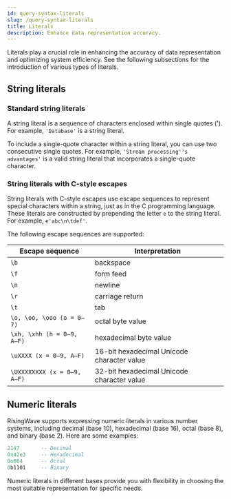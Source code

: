 ```yaml
---
id: query-syntax-literals
slug: /query-syntax-literals
title: Literals
description: Enhance data representation accuracy.
---
```

<head>
  <link rel="canonical" href="https://docs.risingwave.com/docs/current/query-syntax-literals/" />
</head>

Literals play a crucial role in enhancing the accuracy of data representation and optimizing system efficiency. See the following subsections for the introduction of various types of literals.

## String literals

### Standard string literals

A string literal is a sequence of characters enclosed within single quotes ('). For example, `'Database'` is a string literal.

To include a single-quote character within a string literal, you can use two consecutive single quotes. For example, `'Stream processing''s advantages'` is a valid string literal that incorporates a single-quote character.

### String literals with C-style escapes

String literals with C-style escapes use escape sequences to represent special characters within a string, just as in the C programming language. These literals are constructed by prepending the letter `e` to the string literal. For example, `e'abc\n\tdef'`.

The following escape sequences are supported:

Escape sequence | Interpretation
--- | ---
`\b` | backspace
`\f` | form feed
`\n` | newline
`\r` | carriage return
`\t` | tab
`\o, \oo, \ooo (o = 0–7)` | octal byte value
`\xh, \xhh (h = 0–9, A–F)` | hexadecimal byte value
`\uXXXX (x = 0–9, A–F)`  | 16-bit hexadecimal Unicode character value
`\UXXXXXXXX (x = 0–9, A–F)` | 32-bit hexadecimal Unicode character value

## Numeric literals

RisingWave supports expressing numeric literals in various number systems, including decimal (base 10), hexadecimal (base 16), octal (base 8), and binary (base 2). Here are some examples:

```sql
2147       -- Decimal
0x42e3     -- Hexadecimal
0o664      -- Octal
0b1101     -- Binary
```

Numeric literals in different bases provide you with flexibility in choosing the most suitable representation for specific needs.
